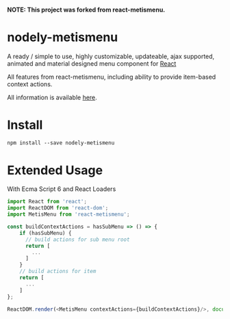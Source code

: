 #### NOTE: This project was forked from react-metismenu.

# nodely-metismenu

A ready / simple to use, highly customizable, updateable, ajax supported, animated and material designed menu component for [React](https://facebook.github.io/react/)

All features from react-metismenu, including ability to provide item-based context actions.

All information is available [here](https://github.com/alpertuna/react-metismenu).

Install
=======

```console
npm install --save nodely-metismenu
```

Extended Usage
=====

With Ecma Script 6 and React Loaders
```javascript
import React from 'react';
import ReactDOM from 'react-dom';
import MetisMenu from 'react-metismenu';

const buildContextActions = hasSubMenu => () => {
    if (hasSubMenu) {
      // build actions for sub menu root
      return [
        ...
      ]
    }
    // build actions for item
    return [
      ...
    ]
};

ReactDOM.render(<MetisMenu contextActions={buildContextActions}/>, document.getElementById('dom_id'));
```
